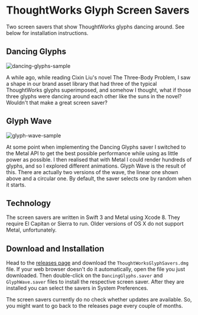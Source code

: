 # ThoughtWorks Glyph Screen Savers

Two screen savers that show ThoughtWorks glyphs dancing around. See below for installation instructions.


## Dancing Glyphs

![dancing-glyphs-sample](https://cloud.githubusercontent.com/assets/954026/17986355/81cb49ce-6b1a-11e6-9ca7-14204b725a2c.gif)

A while ago, while reading Cixin Liu's novel The Three-Body Problem, I saw a shape in our brand asset library that had three of the typical ThoughtWorks glyphs superimposed, and somehow I thought, what if those three glyphs were dancing around each other like the suns in the novel? Wouldn't that make a great screen saver? 


## Glyph Wave

![glyph-wave-sample](https://cloud.githubusercontent.com/assets/954026/19091623/aa2b4db4-8a83-11e6-81e8-d356d4b09305.gif)

At some point when implementing the Dancing Glyphs saver I switched to the Metal API to get the best possible performance while using as little power as possible. I then realised that with Metal I could render hundreds of glyphs, and so I explored different animations. Glyph Wave is the result of this. There are actually two versions of the wave, the linear one shown above and a circular one. By default, the saver selects one by random when it starts.


## Technology

The screen savers are written in Swift 3 and Metal using Xcode 8. They require El Capitan or Sierra to run. Older versions of OS X do not support Metal, unfortunately.


## Download and Installation

Head to the [releases page](https://github.com/thoughtworks/dancing-glyphs/releases) and download the `ThoughtWorksGlyphSavers.dmg` file. If your web browser doesn't do it automatically, open the file you just downloaded. Then double-click on the `DancingGlyphs.saver` and `GlyphWave.saver` files to install the respective screen saver. After they are installed you can select the savers in System Preferences. 

The screen savers currently do no check whether updates are available. So, you might want to go back to the releases page every couple of months.

